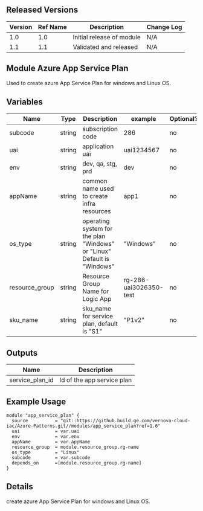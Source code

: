 ## Released Versions

| Version | Ref Name | Description               | Change Log |
| ------- | -------- | ------------------------- | ---------- |
| 1.0     | 1.0      | Initial release of module | N/A        |
| 1.1     | 1.1      | Validated and released    | N/A        |

## Module Azure App Service Plan

Used to create azure App Service Plan for windows and Linux OS.

## Variables

| Name                            | Type         | Description                                                                    | example                                                                        | Optional? |
| ------------------------------- | ------------ | ------------------------------------------------------------------------------ | ------------------------------------------------------------------------------ | --------- |
| subcode                         | string       | subscription code                                                               | 286                                                                            | no        |
| uai                             | string       | application uai                                                                | uai1234567                                                                     | no        |
| env                             | string       | dev, qa, stg,  prd                                                             | dev                                                                            | no        |
| appName                         | string       | common name used to create infra resources                                     | app1                                                                           | no         |
| os_type						  | string		 | operating system for the plan "Windows" or "Linux" Default is "Windows"																		  | "Windows"	                                                                         | no        |        |
| resource_group                       | string       | Resource Group Name for Logic App                                                              | rg-286-uai3026350-test                                                                   | no        |
| sku_name                       | string       | sku_name for service plan, default is "S1"                                                              | "P1v2"                                                                   | no        |



## Outputs

| Name          | Description                   |
| ------------- | ----------------------------- |
| service_plan_id | Id of the app service plan  |

## Example Usage
```
module "app_service_plan" {
  source          = "git::https://github.build.ge.com/vernova-cloud-iac/Azure-Patterns.git//modules/app_service_plan?ref=1.6"
  uai             = var.uai
  env             = var.env
  appName         = var.appName
  resource_group  = module.resource_group.rg-name
  os_type         = "Linux"
  subcode         = var.subcode
  depends_on      =[module.resource_group.rg-name]
}
```
## Details

create azure App Service Plan for windows and Linux OS.
